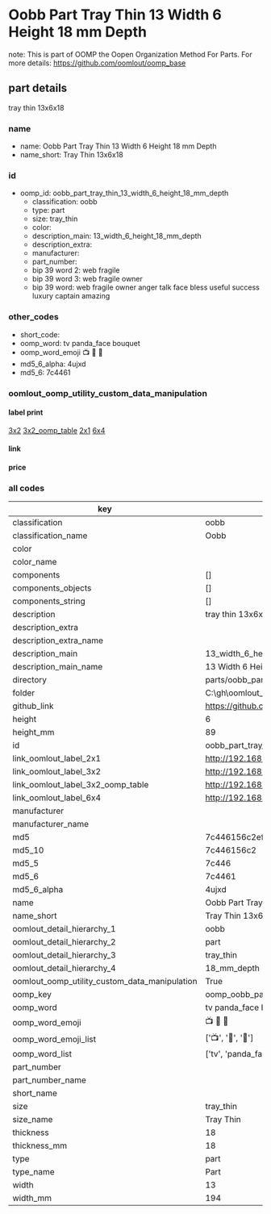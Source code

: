 # Oobb Part Tray Thin 13 Width 6 Height 18 mm Depth  

note: This is part of OOMP the Oopen Organization Method For Parts. For more details: https://github.com/oomlout/oomp_base

##  part details
  



tray thin 13x6x18



### name
* name: Oobb Part Tray Thin 13 Width 6 Height 18 mm Depth
* name_short: Tray Thin 13x6x18 
### id
* oomp_id: oobb_part_tray_thin_13_width_6_height_18_mm_depth
  * classification: oobb
  * type: part
  * size: tray_thin
  * color: 
  * description_main: 13_width_6_height_18_mm_depth
  * description_extra: 
  * manufacturer: 
  * part_number: 
  * bip 39 word 2: web fragile
  * bip 39 word 3: web fragile owner
  * bip 39 word: web fragile owner anger talk face bless useful success luxury captain amazing

### other_codes
* short_code: 
* oomp_word: tv panda_face bouquet
* oomp_word_emoji :tv: :panda_face: :bouquet:
* md5_6_alpha: 4ujxd
* md5_6: 7c4461






### oomlout_oomp_utility_custom_data_manipulation
#### label print
[3x2](http://192.168.1.245:1112/?label=oomp%204ujxd)
[3x2_oomp_table](http://192.168.1.108:1112/?label=oomp%204ujxd)
[2x1](http://192.168.1.242:1112/?label=oomp%204ujxd)
[6x4](http://192.168.1.55:1112/?label=oomp%204ujxd)    

#### link

                              

#### price







### all codes 
| key | value |  
| --- | --- |  
| classification | oobb |  
| classification_name | Oobb |  
| color |  |  
| color_name |  |  
| components | [] |  
| components_objects | [] |  
| components_string | [] |  
| description | tray thin 13x6x18 |  
| description_extra |  |  
| description_extra_name |  |  
| description_main | 13_width_6_height_18_mm_depth |  
| description_main_name | 13 Width 6 Height 18 mm Depth |  
| directory | parts/oobb_part_tray_thin_13_width_6_height_18_mm_depth |  
| folder | C:\gh\oomlout_oobb_version_4_generated_parts\parts\oobb_part_tray_thin_13_width_6_height_18_mm_depth |  
| github_link | https://github.com/oomlout/oomlout_oomp_part_src/tree/main/parts/oobb_part_tray_thin_13_width_6_height_18_mm_depth |  
| height | 6 |  
| height_mm | 89 |  
| id | oobb_part_tray_thin_13_width_6_height_18_mm_depth |  
| link_oomlout_label_2x1 | http://192.168.1.242:1112/?label=oomp%204ujxd |  
| link_oomlout_label_3x2 | http://192.168.1.245:1112/?label=oomp%204ujxd |  
| link_oomlout_label_3x2_oomp_table | http://192.168.1.108:1112/?label=oomp%204ujxd |  
| link_oomlout_label_6x4 | http://192.168.1.55:1112/?label=oomp%204ujxd |  
| manufacturer |  |  
| manufacturer_name |  |  
| md5 | 7c446156c2efe2f5466ec08b3c571fc6 |  
| md5_10 | 7c446156c2 |  
| md5_5 | 7c446 |  
| md5_6 | 7c4461 |  
| md5_6_alpha | 4ujxd |  
| name | Oobb Part Tray Thin 13 Width 6 Height 18 mm Depth |  
| name_short | Tray Thin 13x6x18  |  
| oomlout_detail_hierarchy_1 | oobb |  
| oomlout_detail_hierarchy_2 | part |  
| oomlout_detail_hierarchy_3 | tray_thin |  
| oomlout_detail_hierarchy_4 | 18_mm_depth |  
| oomlout_oomp_utility_custom_data_manipulation | True |  
| oomp_key | oomp_oobb_part_tray_thin_13_width_6_height_18_mm_depth |  
| oomp_word | tv panda_face bouquet |  
| oomp_word_emoji | :tv: :panda_face: :bouquet: |  
| oomp_word_emoji_list | [':tv:', ':panda_face:', ':bouquet:'] |  
| oomp_word_list | ['tv', 'panda_face', 'bouquet'] |  
| part_number |  |  
| part_number_name |  |  
| short_name |  |  
| size | tray_thin |  
| size_name | Tray Thin |  
| thickness | 18 |  
| thickness_mm | 18 |  
| type | part |  
| type_name | Part |  
| width | 13 |  
| width_mm | 194 |  
